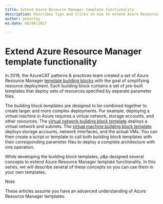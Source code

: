 ```yaml
---
title: Extend Azure Resource Manager template functionality
description: Describes tips and tricks on how to extend Azure Resource Manager template functionality
author: petertay
ms.date: 06/09/2017

---
```


# Extend Azure Resource Manager template functionality

In 2016, the AzureCAT patterns & practices team created a set of Azure Resource Manager [template building blocks](https://github.com/mspnp/template-building-blocks/wiki) with the goal of simplifying resource deployment. Each building block contains a set of pre-built templates that deploy sets of resources specified by separate parameter files.

The building block templates are designed to be combined together to create larger and more complex deployments. For example, deploying a virtual machine in Azure requires a virtual network, storage accounts, and other resources. The [virtual network building block template](https://github.com/mspnp/template-building-blocks/wiki/VNet-(v1)) deploys a virtual network and subnets. The [virtual machine building block template](https://github.com/mspnp/template-building-blocks/wiki/Windows-and-Linux-VMs-(v1)) deploys storage accounts, network interfaces, and the actual VMs. You can then create a script or template to call both building block templates with their corresponding parameter files to deploy a complete architecture with one operation.

While developing the building block templates, p&p designed several concepts to extend Azure Resource Manager template functionality. In this series, we will describe several of these concepts so you can use them in your own templates.

> [!NOTE]
> These articles assume you have an advanced understanding of Azure Resource Manager templates.